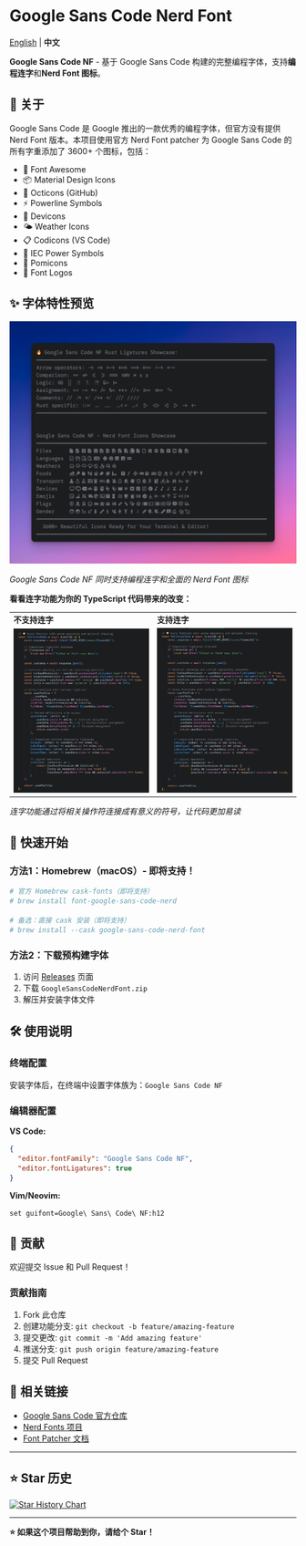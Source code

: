 # Google Sans Code Nerd Font

[English](README.md) | **中文**

**Google Sans Code NF** - 基于 Google Sans Code 构建的完整编程字体，支持**编程连字**和**Nerd Font 图标**。

## 📖 关于

Google Sans Code 是 Google 推出的一款优秀的编程字体，但官方没有提供 Nerd Font 版本。本项目使用官方 Nerd Font patcher 为 Google Sans Code 的所有字重添加了 3600+ 个图标，包括：

- 🎯 Font Awesome  
- 📦 Material Design Icons  
- 🐙 Octicons (GitHub)
- ⚡ Powerline Symbols
- 🔧 Devicons
- 🌤️ Weather Icons
- 📋 Codicons (VS Code)
- 🔌 IEC Power Symbols
- 💎 Pomicons
- 🐧 Font Logos

## ✨ 字体特性预览

![字体特性](assets/features.png)

*Google Sans Code NF 同时支持编程连字和全面的 Nerd Font 图标*


**看看连字功能为你的 TypeScript 代码带来的改变：**

<table>
<tr>
<td width="50%"><strong>不支持连字</strong></td>
<td width="50%"><strong>支持连字</strong></td>
</tr>
<tr>
<td><img src="assets/ts-no-ligatures-v2.png" alt="不支持连字的 TypeScript 代码" width="100%"/></td>
<td><img src="assets/ts-with-ligatures-v2.png" alt="支持连字的 TypeScript 代码" width="100%"/></td>
</tr>
</table>

*连字功能通过将相关操作符连接成有意义的符号，让代码更加易读*

## 🚀 快速开始

### 方法1：Homebrew（macOS）- 即将支持！

```bash
# 官方 Homebrew cask-fonts（即将支持）
# brew install font-google-sans-code-nerd

# 备选：直接 cask 安装（即将支持）
# brew install --cask google-sans-code-nerd-font
```

### 方法2：下载预构建字体

1. 访问 [Releases](https://github.com/wylu1037/google-sans-code-nerd-font/releases/tag/v1.0.0) 页面
2. 下载 `GoogleSansCodeNerdFont.zip`
3. 解压并安装字体文件

## 🛠️ 使用说明

### 终端配置

安装字体后，在终端中设置字体族为：`Google Sans Code NF`

### 编辑器配置

**VS Code:**
```json
{
  "editor.fontFamily": "Google Sans Code NF",
  "editor.fontLigatures": true
}
```

**Vim/Neovim:**
```vim
set guifont=Google\ Sans\ Code\ NF:h12
```

## 🤝 贡献

欢迎提交 Issue 和 Pull Request！

### 贡献指南

1. Fork 此仓库
2. 创建功能分支: `git checkout -b feature/amazing-feature`
3. 提交更改: `git commit -m 'Add amazing feature'`
4. 推送分支: `git push origin feature/amazing-feature`
5. 提交 Pull Request

## 🔗 相关链接

- [Google Sans Code 官方仓库](https://github.com/googlefonts/googlesans-code)
- [Nerd Fonts 项目](https://github.com/ryanoasis/nerd-fonts)
- [Font Patcher 文档](https://github.com/ryanoasis/nerd-fonts#font-patcher)

---

## ⭐ Star 历史

[![Star History Chart](https://api.star-history.com/svg?repos=wylu1037/google-sans-code-nerd-font&type=Date)](https://star-history.com/#your-username/google-sans-code-nerd-font&Date)

---

**⭐ 如果这个项目帮助到你，请给个 Star！**